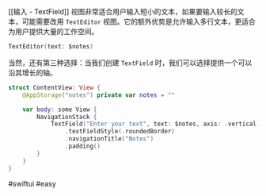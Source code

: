 [[输入 - TextField]] 视图非常适合用户输入短小的文本，如果要输入较长的文本，可能需要改用 `TextEditor` 视图。它的额外优势是允许输入多行文本，更适合为用户提供大量的工作空间。

```swift
TextEditor(text: $notes)
```

当然，还有第三种选择：当我们创建 `TextField` 时，我们可以选择提供一个可以沿其增长的轴。

```swift
struct ContentView: View {
    @AppStorage("notes") private var notes = ""

    var body: some View {
        NavigationStack {
            TextField("Enter your text", text: $notes, axis: .vertical)
                .textFieldStyle(.roundedBorder)
                .navigationTitle("Notes")
                .padding()
        }
    }
}
```

#swiftui #easy 